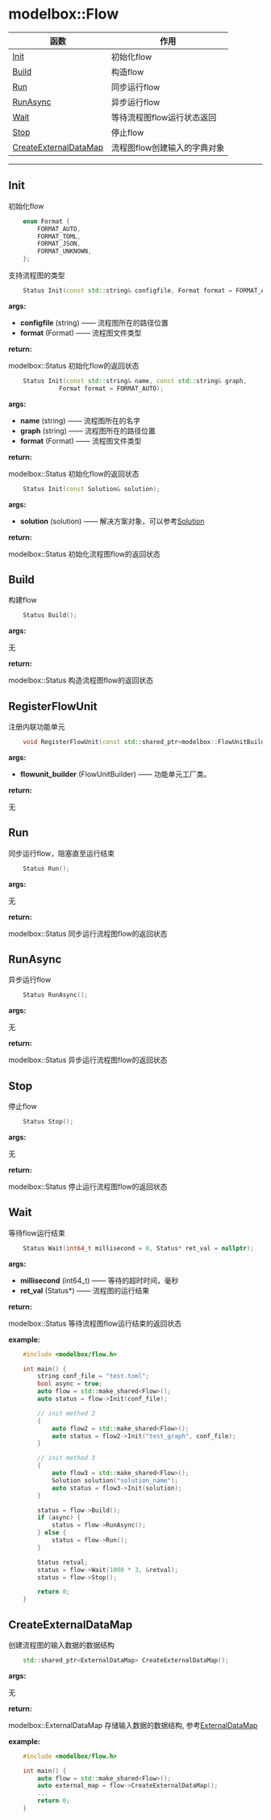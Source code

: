 # modelbox::Flow

|函数|作用|
|-|-|
|[Init](#init)|初始化flow|
|[Build](#build)|构造flow|
|[Run](#run)|同步运行flow|
|[RunAsync](#runasync)|异步运行flow|
|[Wait](#wait)|等待流程图flow运行状态返回|
|[Stop](#stop)|停止flow|
|[CreateExternalDataMap](#createexternaldatamap) | 流程图flow创建输入的字典对象|
---

## Init

初始化flow

```c++
    enum Format {
        FORMAT_AUTO,
        FORMAT_TOML,
        FORMAT_JSON,
        FORMAT_UNKNOWN,
    };
```

支持流程图的类型

```c++
    Status Init(const std::string& configfile, Format format = FORMAT_AUTO);
```

**args:**  

* **configfile** (string) ——  流程图所在的路径位置
* **format** (Format) —— 流程图文件类型

**return:**  

modelbox::Status  初始化flow的返回状态

```c++
    Status Init(const std::string& name, const std::string& graph,
              Format format = FORMAT_AUTO);
```

**args:**  

* **name** (string) ——  流程图所在的名字
* **graph** (string) —— 流程图所在的路径位置
* **format** (Format) —— 流程图文件类型

**return:**  

modelbox::Status  初始化flow的返回状态

```c++
    Status Init(const Solution& solution);
```

**args:**  

* **solution** (solution) ——  解决方案对象，可以参考[Solution](../c++/modelbox_solution.md)

**return:**  

modelbox::Status  初始化流程图flow的返回状态

## Build

构建flow

```c++
    Status Build();
```

**args:**  

无

**return:**  

modelbox::Status 构造流程图flow的返回状态

## RegisterFlowUnit

注册内联功能单元

```c++
    void RegisterFlowUnit(const std::shared_ptr<modelbox::FlowUnitBuilder>& flowunit_builder);
```

**args:**  

* **flowunit_builder** (FlowUnitBuilder) ——  功能单元工厂类。

**return:**  

无

## Run

同步运行flow，阻塞直至运行结束

```c++
    Status Run();
```

**args:**  

无

**return:**  

modelbox::Status 同步运行流程图flow的返回状态

## RunAsync

异步运行flow

```c++
    Status RunAsync();
```

**args:**  

无

**return:**  

modelbox::Status 异步运行流程图flow的返回状态

## Stop

停止flow

```c++
    Status Stop();
```

**args:**  

无

**return:**  

modelbox::Status 停止运行流程图flow的返回状态

## Wait

等待flow运行结束

```c++
    Status Wait(int64_t millisecond = 0, Status* ret_val = nullptr);
```

**args:**  

* **millisecond** (int64_t) ——  等待的超时时间，毫秒
* **ret_val** (Status*) —— 流程图的运行结果

**return:**  

modelbox::Status 等待流程图flow运行结束的返回状态

**example:**  

```c++
    #include <modelbox/flow.h>

    int main() {
        string conf_file = "test.toml";
        bool async = true;
        auto flow = std::make_shared<Flow>();
        auto status = flow->Init(conf_file);

        // init method 2
        {   
            auto flow2 = std::make_shared<Flow>(); 
            auto status = flow2->Init("test_graph", conf_file);
        }

        // init method 3
        {
            auto flow3 = std::make_shared<Flow>(); 
            Solution solution("solution_name");
            auto status = flow3->Init(solution);
        }

        status = flow->Build();
        if (async) {
            status = flow->RunAsync();
        } else {
            status = flow->Run();
        }

        Status retval;
        status = flow->Wait(1000 * 3, &retval);
        status = flow->Stop();

        return 0;
    }

```

## CreateExternalDataMap

创建流程图的输入数据的数据结构

```c++
    std::shared_ptr<ExternalDataMap> CreateExternalDataMap();
```

**args:**  

无

**return:**  

modelbox::ExternalDataMap 存储输入数据的数据结构, 参考[ExternalDataMap](../c++/modelbox_externaldatamap.md)

**example:**  

```c++
    #include <modelbox/flow.h>

    int main() {
        auto flow = std::make_shared<Flow>();
        auto external_map = flow->CreateExternalDataMap();
        ...
        return 0;
    }
```
